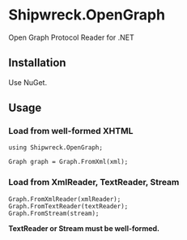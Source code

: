 # Shipwreck.OpenGraph

Open Graph Protocol Reader for .NET

## Installation

Use NuGet.

## Usage

### Load from well-formed XHTML

```
using Shipwreck.OpenGraph;

Graph graph = Graph.FromXml(xml);
```

### Load from XmlReader, TextReader, Stream

```
Graph.FromXmlReader(xmlReader);
Graph.FromTextReader(textReader);
Graph.FromStream(stream);
```

**TextReader or Stream must be well-formed.**